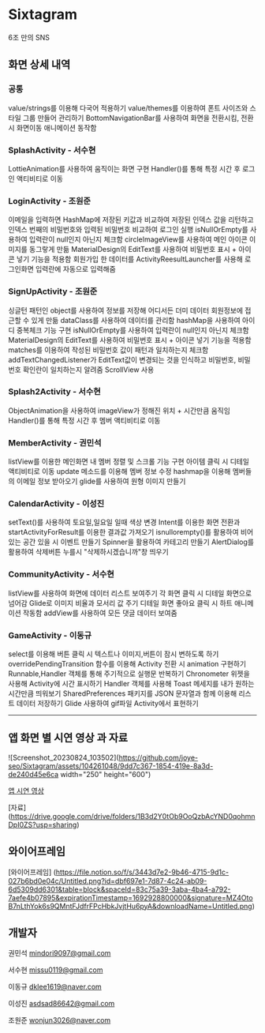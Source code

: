 # Sixtagram
6조 만의 SNS

## 화면 상세 내역

### 공통
value/strings를 이용해 다국어 적용하기
value/themes를 이용하여 폰트 사이즈와 스타일 그룹 만들어 관리하기
BottomNavigationBar를 사용하여 화면을 전환시킴, 전환 시 화면이동 애니메이션 동작함  


### SplashActivity - 서수현
LottieAnimation를 사용하여 움직이는 화면 구현
Handler()를 통해 특정 시간 후 로그인 액티비티로 이동  


### LoginActivity - 조원준
이메일을 입력하면 HashMap에 저장된 키값과 비교하여 저장된 인덱스 값을 리턴하고 인덱스 번째의 비밀번호와 입력된 비밀번호 비교하여 로그인 실행
isNullOrEmpty를 사용하여 입력란이 null인지 아닌지 체크함
circleImageView를 사용하여 메인 아이콘 이미지를 동그랗게 만듦
MaterialDesign의 EditText를 사용하여 비밀번호 표시 + 아이콘 넣기 기능을 적용함
회원가입 한 데이터를 ActivityReesultLauncher를 사용해 로그인화면 입력란에 자동으로 입력해줌  


### SignUpActivity - 조원준
싱글턴 패턴인 object를 사용하여 정보를 저장해 어디서든 더미 데이터 회원정보에 접근할 수 있게 만듦
dataClass를 사용하여 데이터를 관리함
hashMap을 사용하여 아이디 중복체크 기능 구현
isNullOrEmpty를 사용하여 입력란이 null인지 아닌지 체크함
MaterialDesign의 EditText를 사용하여 비밀번호 표시 + 아이콘 넣기 기능을 적용함
matches를 이용하여 작성된 비밀번호 값이 패턴과 일치하는지 체크함
addTextChangedListener가 EditText값이 변경되는 것을 인식하고 비밀번호, 비밀번호 확인란이 일치하는지 알려줌
ScrollView 사용  


### Splash2Activity - 서수현
ObjectAnimation을 사용하여 imageView가 정해진 위치 + 시간만큼 움직임
Handler()를 통해 특정 시간 후 멤버 액티비티로 이동  


### MemberActivity - 권민석
listView를 이용한 메인화면 내 멤버 정렬 및 스크롤 기능 구현
아이템 클릭 시 디테일 액티비티로 이동
update 메소드를 이용해 멤버 정보 수정
hashmap을 이용해 멤버들의 이메일 정보 받아오기
glide를 사용하여 원형 이미지 만들기  


### CalendarActivity - 이성진
setText()를 사용하여 토요일,일요일 일때 색상 변경
Intent를 이용한 화면 전환과 startActivityForResult를 이용한 결과값 가져오기
isnullorempty()를 활용하여 비어있는 공간 있을 시 이벤트 만들기
Spinner을 활용하여 카테고리 만들기
AlertDialog를 활용하여 삭제버튼 누를시 "삭제하시겠습니까"창 띄우기  


### CommunityActivity - 서수현
listView를 사용하여 화면에 데이터 리스트 보여주기
각 화면 클릭 시 디테일 화면으로 넘어감
Glide로 이미지 비율과 모서리 값 주기
디테일 화면 좋아요 클릭 시 하트 애니메이션 작동함
addView를 사용하여 모든 댓글 데이터 보여줌  


### GameActivity - 이동규
select를 이용해 버튼 클릭 시 텍스트나 이미지,버튼이 잠시 변하도록 하기
overridePendingTransition 함수를 이용해 Activity 전환 시 animation 구현하기
Runnable,Handler 객체를 통해 주기적으로 실행문 반복하기
Chronometer 위젯을 사용해 Activity에 시간 표시하기
Handler 객체를 사용해 Toast 메세지를 내가 원하는 시간만큼 띄워보기
SharedPreferences 패키지를 JSON 문자열과 함께 이용해 리스트 데이터 저장하기
Glide 사용하여 gif파일 Activity에서 표현하기  


----------------------------------------

## 앱 화면 별 시연 영상 과 자료
![Screenshot_20230824_103502](https://github.com/joye-seo/Sixtagram/assets/104261048/9dd7c367-1854-419e-8a3d-de240d45e6ca width="250" height="600")  


[앱 시연 영상](https://drive.google.com/file/d/1RESDeSCdvA2vTVAWodx0KBXNFz0f5-TU/view?usp=drive_link)  

[자료] (https://drive.google.com/drive/folders/1B3d2Y0tOb9OoQzbAcYND0qohmnDpI0ZS?usp=sharing)  


## 와이어프레임
[와이어프레임] (https://file.notion.so/f/s/3443d7e2-9b46-4715-9d1c-027b6bd0e04c/Untitled.png?id=dbf697e1-7d87-4c24-ab09-6d5309dd6301&table=block&spaceId=83c75a39-3aba-4ba4-a792-7aefe4b07895&expirationTimestamp=1692928800000&signature=MZ4OtoB7nLthYok6s9QMntFJdfrFPcHbkJvjtHu6pyA&downloadName=Untitled.png)  


## 개발자
권민석 mindori9097@gmail.com  

서수현 missu0119@gmail.com  

이동규 dklee1619@naver.com  

이성진 asdsad86642@gmail.com  

조원준 wonjun3026@naver.com  

